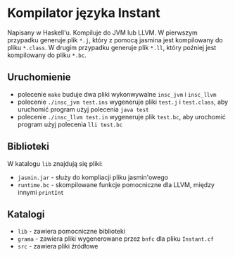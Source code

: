 # Kompilator języka Instant

Napisany w Haskell'u. Kompiluje do JVM lub LLVM. W pierwszym przypadku generuje plik `*.j`, który z pomocą jasmina jest kompilowany do pliku `*.class`. W drugim przypadku generuje plik `*.ll`, który poźniej jest kompilowany do pliku `*.bc`.

## Uruchomienie
- polecenie `make` buduje dwa pliki wykonwywalne `insc_jvm` i `insc_llvm`
- polecenie `./insc_jvm test.ins` wygeneruje pliki `test.j` i `test.class`, aby uruchomić program użyj polecenia `java test`
- polecenie `./insc_llvm test.in` wygeneruje plik `test.bc`, aby urochomić program użyj polecenia `lli test.bc`

## Biblioteki
W katalogu `lib` znajdują się pliki:
- `jasmin.jar` - służy do kompliacji pliku jasmin'owego
- `runtime.bc` - skompilowane funkcje pomocniczne dla LLVM, między innymi `printInt`

## Katalogi
- `lib` - zawiera pomocniczne biblioteki
- `grama` - zawiera pliki wygenerowane przez `bnfc` dla pliku `Instant.cf`
- `src` - zawiera pliki źródłowe
